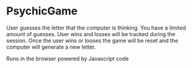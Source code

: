 # PsychicGame
User guesses the letter that the computer is thinking. You have a limited amount of guesses.
User wins and losses will be tracked during the session. Once the user wins or looses the game will be reset and the computer will generate a new letter.

Runs in the browser powered by Javascript code
